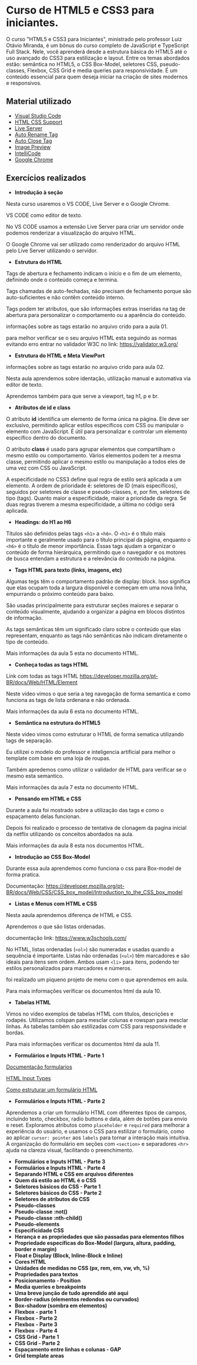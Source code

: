 # Curso de HTML5 e CSS3 para iniciantes.

O curso "HTML5 e CSS3 para Iniciantes", ministrado pelo professor Luiz Otávio Miranda, é um bônus do curso completo de JavaScript e TypeScript Full Stack. Nele, você aprenderá desde a estrutura básica do HTML5 até o uso avançado do CSS3 para estilização e layout. Entre os temas abordados estão: semântica no HTML5, o CSS Box-Model, seletores CSS, pseudo-classes, Flexbox, CSS Grid e media queries para responsividade. É um conteúdo essencial para quem deseja iniciar na criação de sites modernos e responsivos.

## Material utilizado

- [Visual Studio Code](https://code.visualstudio.com/)
- [HTML CSS Support](https://marketplace.visualstudio.com/items?itemName=ecmel.vscode-html-csshttps:/)
- [Live Server](https://github.com/ritwickdey/vscode-live-server-plus-plushttps:/)
- [Auto Rename Tag](https://marketplace.visualstudio.com/items?itemName=formulahendry.auto-rename-taghttps:/)
- [Auto Close Tag](https://marketplace.visualstudio.com/items?itemName=formulahendry.auto-close-taghttps:/)
- [Image Preview](https://marketplace.visualstudio.com/items?itemName=kisstkondoros.vscode-gutter-previewhttps:/)
- [IntelliCode](https://marketplace.visualstudio.com/items?itemName=VisualStudioExptTeam.vscodeintellicodehttps:/)
- [Google Chrome](https://support.google.com/chrome/answer/95346?hl=pt-BR&co=GENIE.Platform%3DDesktophttps:/)

## Exercícios realizados

- **Introdução à seção**

Nesta curso usaremos o VS CODE, Live Server e o Google Chrome.

VS CODE como editor de texto.

No VS CODE usamos a extensão Live Server para criar um servidor onde podemos renderizar a visualização do arquivo HTML.

O Google Chrome vai ser utilizado como renderizador do arquivo HTML pelo Live Server utilizando o servidor.

- **Estrutura do HTML**

Tags de abertura e fechamento indicam o início e o fim de um elemento, definindo onde o conteúdo começa e termina.

Tags chamadas de auto-fechadas, não precisam de fechamento porque são auto-suficientes e não contêm conteúdo interno.

Tags podem ter atributos, que são informações extras inseridas na tag de abertura para personalizar o comportamento ou a aparência do conteúdo.

informações sobre as tags estarão no arquivo crido para a aula 01.

para melhor verificar se o seu arquivo HTML esta seguindo as normas evitando erro entrar no validador W3C no link: https://validator.w3.org/

- **Estrutura do HTML e Meta ViewPort**

informações sobre as tags estarão no arquivo crido para aula 02.

Nesta aula aprendemos sobre identação, utilização manual e automativa via editor de texto.

Aprendemos também para que serve a viewport, tag h1, p e br.

- **Atributos de id e class**

O atributo **id** identifica um elemento de forma única na página. Ele deve ser exclusivo, permitindo aplicar estilos específicos com CSS ou manipular o elemento com JavaScript. É útil para personalizar e controlar um elemento específico dentro do documento.

O atributo **class** é usado para agrupar elementos que compartilham o mesmo estilo ou comportamento. Vários elementos podem ter a mesma classe, permitindo aplicar o mesmo estilo ou manipulação a todos eles de uma vez com CSS ou JavaScript.

A especificidade no CSS3 define qual regra de estilo será aplicada a um elemento. A ordem de prioridade é: seletores de ID (mais específicos), seguidos por seletores de classe e pseudo-classes, e, por fim, seletores de tipo (tags). Quanto maior a especificidade, maior a prioridade da regra. Se duas regras tiverem a mesma especificidade, a última no código será aplicada.

- **Headings: do H1 ao H6**

Títulos são definidos pelas tags ```<h1>``` a ```<h6>```. O ```<h1>``` é o título mais importante e geralmente usado para o título principal da página, enquanto o ```<h6>``` é o título de menor importância. Essas tags ajudam a organizar o conteúdo de forma hierárquica, permitindo que o navegador e os motores de busca entendam a estrutura e a relevância do conteúdo na página.

- **Tags HTML para texto (links, imagens, etc)**

Algumas tegs têm o comportamento padrão de display: block. Isso significa que elas ocupam toda a largura disponível e começam em uma nova linha, empurrando o próximo conteúdo para baixo.

São usadas principalmente para estruturar seções maiores e separar o conteúdo visualmente, ajudando a organizar a página em blocos distintos de informação.

As tags semânticas têm um significado claro sobre o conteúdo que elas representam, enquanto as tags não semânticas não indicam diretamente o tipo de conteúdo.

Mais informações da aula 5 esta no documento HTML.

- **Conheça todas as tags HTML**

Link com todas as tags HTML https://developer.mozilla.org/pt-BR/docs/Web/HTML/Element

Neste video vimos o que seria a teg navegação de forma semantica e como funciona as tags de lista ordenana e não ordenada.

Mais informações da aula 6 esta no documento HTML.

- **Semântica na estrutura do HTML5**

Neste video vimos como estruturar o HTML de forma sematica utilizando tags de separação.

Eu utilizei o modelo do professor e inteligencia artificial para melhor o template com base em uma loja de roupas.

Também apredemos como utilizar o validador de HTML para verificar se o mesmo esta semantico.

Mais informações da aula 7 esta no documento HTML.

- **Pensando em HTML e CSS**

Durante a aula foi mostrado sobre a utilização das tags e como o espaçamento delas funcionan.

Depois foi realizado o processo de tentativa de clonagem da pagina inicial da netflix utilizando os conceitos abordados na aula.

Mais informações da aula 8 esta nos documentos HTML.

- **Introdução ao CSS Box-Model**

Durante essa aula aprendemos como funciona o css para Box-model de forma pratica.

Documentação: https://developer.mozilla.org/pt-BR/docs/Web/CSS/CSS_box_model/Introduction_to_the_CSS_box_model

- **Listas e Menus com HTML e CSS**

Nesta aaula aprendemos  diferença de HTML e CSS.

Aprendemos o que são listas ordenadas.

documentação link: https://www.w3schools.com/

No HTML, listas ordenadas (`<ol>`) são numeradas e usadas quando a sequência é importante. Listas não ordenadas (`<ul>`) têm marcadores e são ideais para itens sem ordem. Ambos usam `<li>` para itens, podendo ter estilos personalizados para marcadores e números.

foi realizado um piqueno projeto de menu com o que aprendemos em aula.

Para mais informações verificar os documentos html da aula 10.

- **Tabelas HTML**

Vimos no vídeo exemplos de tabelas HTML com títulos, descrições e rodapés. Utilizamos colspan para mesclar colunas e rowspan para mesclar linhas. As tabelas também são estilizadas com CSS para responsividade e bordas.

Para mais informações verificar os documentos html da aula 11.

- **Formulários e Inputs HTML - Parte 1**

[Documentação formularios](https://www.w3schools.com/html/html_forms.asphttps:/)

[HTML Input Types](https://www.w3schools.com/html/html_form_input_types.asphttps:/)

[Como estruturar um formulário HTML](https://developer.mozilla.org/pt-BR/docs/Learn/Forms/How_to_structure_a_web_formhttps:/)

- **Formulários e Inputs HTML - Parte 2**

Aprendemos a criar um formulário HTML com diferentes tipos de campos, incluindo texto, checkbox, radio buttons e data, além de botões para envio e reset. Exploramos atributos como `placeholder` e `required` para melhorar a experiência do usuário, e usamos o CSS para estilizar o formulário, como ao aplicar `cursor: pointer` aos `labels` para tornar a interação mais intuitiva. A organização do formulário em seções com `<section>` e separadores `<hr>` ajuda na clareza visual, facilitando o preenchimento.

- **Formulários e Inputs HTML - Parte 3**
- **Formulários e Inputs HTML - Parte 4**
- **Separando HTML e CSS em arquivos diferentes**
- **Quem dá estilo ao HTML é o CSS**
- **Seletores básicos do CSS - Parte 1**
- **Seletores básicos do CSS - Parte 2**
- **Seletores de atributos do CSS**
- **Pseudo-classes**
- **Pseudo-classe :not()**
- **Pseudo-classe :nth-child()**
- **Pseudo-elements**
- **Especificidade CSS**
- **Herança e as propriedades que são passadas para elementos filhos**
- **Propriedade específicas do Box-Model (largura, altura, padding, border e margin)**
- **Float e Display (Block, Inline-Block e Inline)**
- **Cores HTML**
- **Unidades de medidas no CSS (px, rem, em, vw, vh, %)**
- **Propriedades para textos**
- **Posicionamento - Position**
- **Media queries e breakpoints**
- **Uma breve junção de tudo aprendido até aqui**
- **Border-radius (elementos redondos ou curvados)**
- **Box-shadow (sombra em elementos)**
- **Flexbox - parte 1**
- **Flexbox - Parte 2**
- **Flexbox - Parte 3**
- **Flexbox - Parte 4**
- **CSS Grid - Parte 1**
- **CSS Grid - Parte 2**
- **Espaçamento entre linhas e colunas - GAP**
- **Grid template areas**
